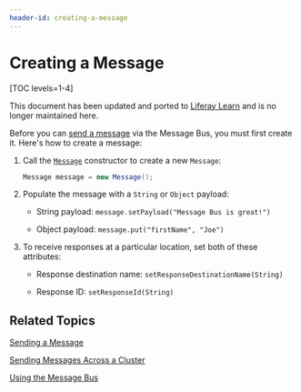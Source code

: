 ```yaml
---
header-id: creating-a-message
---
```


# Creating a Message

[TOC levels=1-4]

<aside class="alert alert-info">
  <span class="wysiwyg-color-blue120"> This document has been updated and ported to <a href="https://learn.liferay.com/dxp/latest/en/developing-applications/core-frameworks/message-bus/using-asynchronous-messaging.html#examine-the-sender">Liferay Learn</a> and is no longer maintained here.</span>
</aside>

Before you can 
[send a message](/docs/7-2/frameworks/-/knowledge_base/f/using-the-message-bus#sending-messages) 
via the Message Bus, you must first create it. Here's how to create a message: 

1.  Call the
    [`Message`](@platform-ref@/7.2-latest/javadocs/portal-kernel/com/liferay/portal/kernel/messaging/Message.html) 
    constructor to create a new `Message`: 

    ```java
    Message message = new Message();
    ```

2.  Populate the message with a `String` or `Object` payload:

    -   String payload: `message.setPayload("Message Bus is great!")`

    -   Object payload: `message.put("firstName", "Joe")`

3.  To receive responses at a particular location, set both of these attributes: 

    -  Response destination name: `setResponseDestinationName(String)`

    -  Response ID: `setResponseId(String)`

## Related Topics

[Sending a Message](/docs/7-2/frameworks/-/knowledge_base/f/sending-a-message)

[Sending Messages Across a Cluster](/docs/7-2/frameworks/-/knowledge_base/f/sending-messages-across-a-cluster) 

[Using the Message Bus](/docs/7-2/frameworks/-/knowledge_base/f/using-the-message-bus) 
